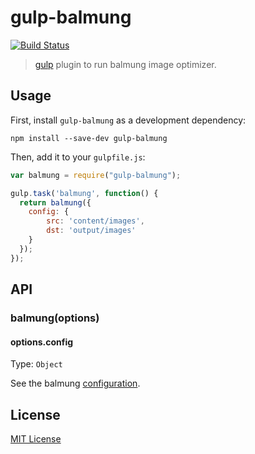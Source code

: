 # gulp-balmung
[![Build Status](https://travis-ci.org/HAKASHUN/gulp-balmung.svg?branch=master)](https://travis-ci.org/HAKASHUN/gulp-balmung)
> [gulp](https://github.com/wearefractal/gulp) plugin to run balmung image optimizer.

## Usage

First, install `gulp-balmung` as a development dependency:

```shell
npm install --save-dev gulp-balmung
```

Then, add it to your `gulpfile.js`:

```javascript
var balmung = require("gulp-balmung");

gulp.task('balmung', function() {
  return balmung({
    config: {
        src: 'content/images',
        dst: 'output/images'
    }
  });
});

```

## API

### balmung(options)

#### options.config
Type: `Object`  

See the balmung [configuration](https://github.com/suguru/balmung#configuration).

## License

[MIT License](http://en.wikipedia.org/wiki/MIT_License)

[npm-url]: https://npmjs.org/package/gulp-balmung
[npm-image]: https://badge.fury.io/js/gulp-balmung.png

[travis-url]: http://travis-ci.org/HAKASHUN/gulp-balmung
[travis-image]: https://secure.travis-ci.org/HAKASHUN/gulp-balmung.png?branch=master

[coveralls-url]: https://coveralls.io/r/HAKASHUN/gulp-balmung
[coveralls-image]: https://coveralls.io/repos/HAKASHUN/gulp-balmung/badge.png

[depstat-url]: https://david-dm.org/HAKASHUN/gulp-balmung
[depstat-image]: https://david-dm.org/HAKASHUN/gulp-balmung.png
